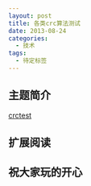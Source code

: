 ```yaml
---
layout: post
title: 各类crc算法测试
date: 2013-08-24
categories:
  - 技术
tags:
  - 待定标签
---
```

## 主题简介

[crctest](http://stuff.mit.edu/afs/sipb/user/kolya/diablo/contrib/crctest/)

## 扩展阅读


## 祝大家玩的开心

